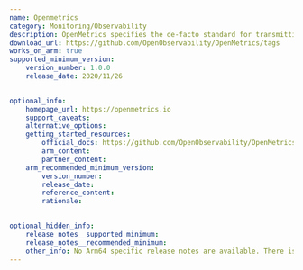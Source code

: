 ```yaml
--- 
name: Openmetrics
category: Monitoring/Observability
description: OpenMetrics specifies the de-facto standard for transmitting cloud-native metrics at scale.
download_url: https://github.com/OpenObservability/OpenMetrics/tags
works_on_arm: true 
supported_minimum_version: 
    version_number: 1.0.0 
    release_date: 2020/11/26

  
optional_info:
    homepage_url: https://openmetrics.io
    support_caveats: 
    alternative_options: 
    getting_started_resources:
        official_docs: https://github.com/OpenObservability/OpenMetrics/blob/main/specification/OpenMetrics.md
        arm_content:
        partner_content:
    arm_recommended_minimum_version: 
        version_number:
        release_date:
        reference_content:
        rationale:

  
optional_hidden_info:
    release_notes__supported_minimum:
    release_notes__recommended_minimum:
    other_info: No Arm64 specific release notes are available. There is just one release present. Installation and testing were done through this release's  tar file.
---
```

